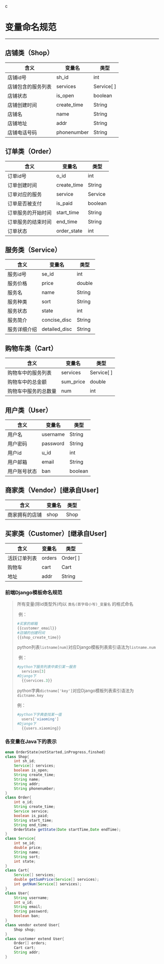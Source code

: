 c

# 变量命名规范

---

## 店铺类（Shop）

| 含义               | 变量名      | 类型       |
| ------------------ | ----------- | ---------- |
| 店铺id号           | sh_id       | int        |
| 店铺包含的服务列表 | services    | Service[ ] |
| 店铺状态           | is_open     | boolean    |
| 店铺创建时间       | create_time | String     |
| 店铺名             | name        | String     |
| 店铺地址           | addr        | String     |
| 店铺电话号码       | phonenumber | String     |

## 订单类（Order）

| 含义               | 变量名      | 类型    |
| ------------------ | ----------- | ------- |
| 订单id号           | o_id        | int     |
| 订单创建时间       | create_time | String  |
| 订单对应的服务     | service     | Service |
| 订单是否被支付     | is_paid     | boolean |
| 订单服务的开始时间 | start_time  | String  |
| 订单服务的结束时间 | end_time    | String  |
| 订单状态           | order_state | int     |

## 服务类（Service）

| 含义         | 变量名        | 类型   |
| ------------ | ------------- | ------ |
| 服务id号     | se_id         | int    |
| 服务价格     | price         | double |
| 服务名       | name          | String |
| 服务种类     | sort          | String |
| 服务状态     | state         | int    |
| 服务简介     | concise_disc  | String |
| 服务详细介绍 | detailed_disc | String |

## 购物车类（Cart）

| 含义                 | 变量名    | 类型       |
| -------------------- | --------- | ---------- |
| 购物车中的服务列表   | services  | Service[ ] |
| 购物车中的总金额     | sum_price | double     |
| 购物车中服务的总数量 | num       | int        |

## 用户类（User）

| 含义         | 变量名   | 类型    |
| ------------ | -------- | ------- |
| 用户名       | username | String  |
| 用户密码     | password | String  |
| 用户id       | u_id     | int     |
| 用户邮箱     | email    | String  |
| 用户账号状态 | ban      | boolean |

## 商家类（Vendor）[继承自User]

| 含义           | 变量名 | 类型 |
| -------------- | ------ | ---- |
| 商家拥有的店铺 | shop   | Shop |

## 买家类（Customer）[继承自User]

| 含义         | 变量名 | 类型     |
| ------------ | ------ | -------- |
| 活跃订单列表 | orders | Order[ ] |
| 购物车       | cart   | Cart     |
| 地址         | addr   | String   |

### 前端Django模板命名规范

> 所有变量(除id类型外)均以 `类名(首字母小写)_变量名` 的格式命名
>
> ​	例：
>
> ```python
> #买家的邮箱
> {{customer_email}}
> #店铺的创建时间
> {{shop_create_time}}
> ```
>
> python列表`listname[num]`对应Django模板列表索引语法为`listname.num`
>
> ​	例：
>
> ```python
> #python下服务列表中索引某一服务
> 	services[3]
> #Django下
> 	{{services.3}}
> ```
>
> python字典`dictname['key']`对应Django模板列表索引语法为`dictname.key`
>
> 例：
>
> ```python
> #python下字典查找某一值
> 	users['xiaoming']
> #Django下
> 	{{users.xiaoming}}
> ```



### 各变量在Java下的表示

```java
enum OrderState{notStarted,inProgress,finshed}
class Shop{
    int sh_id;
    Service[] services;
    boolean is_open;
    String create_time;
    String name;
    String addr;
    String phonenumber;
}
class Order{
    int o_id;
    String create_time;
    Service service;
    boolean is_paid;
    String start_time;
    String end_time;
    OrderState getState(Date startTime,Date endTime);
}
class Service{
    int se_id;
    double price;
    String name;
    String sort;
    int state;
}
class Cart{
    Service[] services;
    double getSumPrice(Service[] services);
    int getNum(Service[] services);
}
class User{
    String username;
    int u_id;
    String email;
    String password;
    boolean ban;
}
class vendor extend User{
    Shop shop;
}
class customer extend User{
    Order[] orders;
    Cart cart;
    String addr;
}
```

